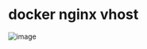 # docker nginx vhost
![image](https://github.com/Seull1/docker-nginx-vhost/assets/148920003/209113be-0395-413e-b2de-07c3b7f8977c)
